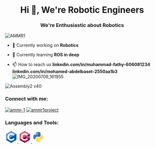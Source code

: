 <h1 align="center">Hi 👋, We're Robotic Engineers</h1>
<h3 align="center">We're Enthusiastic about Robotics</h3>

![AMMR1](https://user-images.githubusercontent.com/104705702/166131422-4de5cf84-4146-4017-93de-00fdba66ea4b.jpg)

- 🔭 Currently working on **Robotics**

- 🌱 Currently learning **ROS in deep**

- 📫 How to reach us  **linkedin.com/in/muhammad-fathy-606081234**   **linkedin.com/in/mohamed-abdelbaset-2550aa1b3**
![IMG_20200709_161955](https://user-images.githubusercontent.com/104705702/166131379-488a821a-6625-4c7d-b932-32a0f43d32b3.jpg)

![Assembly2 v40](https://user-images.githubusercontent.com/104705702/166131390-bc28ff95-5d0f-4ed3-9f17-10441ce0e36b.png)

<h3 align="left">Connect with me:</h3>
<p align="left">
<a href="https://linkedin.com/in/ammr-1" target="blank"><img align="center" src="https://raw.githubusercontent.com/rahuldkjain/github-profile-readme-generator/master/src/images/icons/Social/linked-in-alt.svg" alt="ammr-1" height="30" width="40" /></a>
<a href="https://fb.com/ammr1project" target="blank"><img align="center" src="https://raw.githubusercontent.com/rahuldkjain/github-profile-readme-generator/master/src/images/icons/Social/facebook.svg" alt="ammr1project" height="30" width="40" /></a>
</p>

<h3 align="left">Languages and Tools:</h3>
<p align="left"> <a href="https://www.cprogramming.com/" target="_blank" rel="noreferrer"> <img src="https://raw.githubusercontent.com/devicons/devicon/master/icons/c/c-original.svg" alt="c" width="40" height="40"/> </a> <a href="https://www.w3schools.com/cpp/" target="_blank" rel="noreferrer"> <img src="https://raw.githubusercontent.com/devicons/devicon/master/icons/cplusplus/cplusplus-original.svg" alt="cplusplus" width="40" height="40"/> </a> <a href="https://www.python.org" target="_blank" rel="noreferrer"> <img src="https://raw.githubusercontent.com/devicons/devicon/master/icons/python/python-original.svg" alt="python" width="40" height="40"/> </a> </p>


